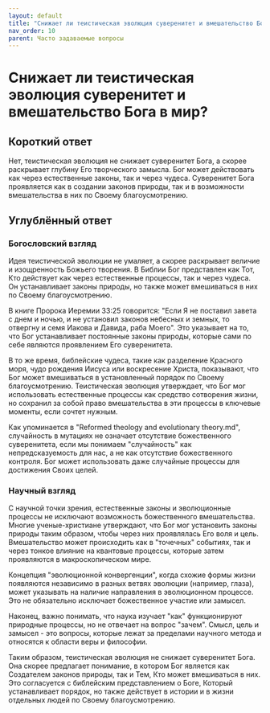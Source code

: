 ```yaml
---
layout: default
title: "Снижает ли теистическая эволюция суверенитет и вмешательство Бога в мир?"
nav_order: 10
parent: Часто задаваемые вопросы
---
```


# Снижает ли теистическая эволюция суверенитет и вмешательство Бога в мир?

## Короткий ответ

Нет, теистическая эволюция не снижает суверенитет Бога, а скорее раскрывает глубину Его творческого замысла. Бог может действовать как через естественные законы, так и через чудеса. Суверенитет Бога проявляется как в создании законов природы, так и в возможности вмешательства в них по Своему благоусмотрению.

## Углублённый ответ

### Богословский взгляд

Идея теистической эволюции не умаляет, а скорее раскрывает величие и изощренность Божьего творения. В Библии Бог представлен как Тот, Кто действует как через естественные процессы, так и через чудеса. Он устанавливает законы природы, но также может вмешиваться в них по Своему благоусмотрению.

В книге Пророка Иеремии 33:25 говорится: "Если Я не поставил завета с днем и ночью, и не установил законов небесных и земных, то отвергну и семя Иакова и Давида, раба Моего". Это указывает на то, что Бог устанавливает постоянные законы природы, которые сами по себе являются проявлением Его суверенитета.

В то же время, библейские чудеса, такие как разделение Красного моря, чудо рождения Иисуса или воскресение Христа, показывают, что Бог может вмешиваться в установленный порядок по Своему благоусмотрению. Теистическая эволюция утверждает, что Бог мог использовать естественные процессы как средство сотворения жизни, но сохранил за собой право вмешательства в эти процессы в ключевые моменты, если сочтет нужным.

Как упоминается в "Reformed theology and evolutionary theory.md", случайность в мутациях не означает отсутствие божественного суверенитета, если мы понимаем "случайность" как непредсказуемость для нас, а не как отсутствие божественного контроля. Бог может использовать даже случайные процессы для достижения Своих целей.

### Научный взгляд

С научной точки зрения, естественные законы и эволюционные процессы не исключают возможность божественного вмешательства. Многие ученые-христиане утверждают, что Бог мог установить законы природы таким образом, чтобы через них проявлялась Его воля и цель. Вмешательство может происходить как в "точечных" событиях, так и через тонкое влияние на квантовые процессы, которые затем проявляются в макроскопическом мире.

Концепция "эволюционной конвергенции", когда схожие формы жизни появляются независимо в разных ветвях эволюции (например, глаза), может указывать на наличие направления в эволюционном процессе. Это не обязательно исключает божественное участие или замысел.

Наконец, важно понимать, что наука изучает "как" функционируют природные процессы, но не отвечает на вопрос "зачем". Смысл, цель и замысел - это вопросы, которые лежат за пределами научного метода и относятся к области веры и философии.

Таким образом, теистическая эволюция не снижает суверенитет Бога. Она скорее предлагает понимание, в котором Бог является как Создателем законов природы, так и Тем, Кто может вмешиваться в них. Это согласуется с библейским представлением о Боге, Который устанавливает порядок, но также действует в истории и в жизни отдельных людей по Своему благоусмотрению.